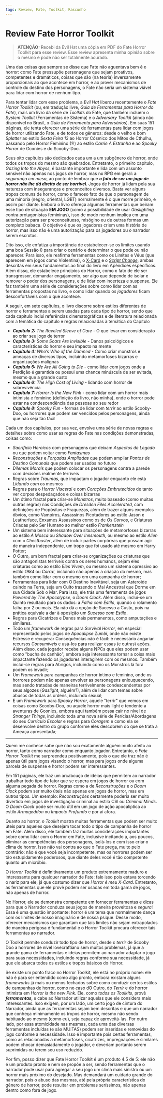 ```yaml
---
tags: Review, Fate, Toolkit, Rascunho
---
```

# Review Fate Horror Toolkit

> **ATENÇÃO:** Recebi da Evil Hat uma cópia em PDF do Fate Horror Toolkit para esse review. Esse review apresenta minha opinião sobre o mesmo e pode não ser totalmente acurado.

Uma das coisas que sempre se disse que Fate não aguentava bem é o horror: como Fate pressupõe personagens que sejam proativos, competentes e dramáticos, coisas que são (na teoria) inversamente proporcionais ao que acontece em horror, e ao prover mecanismos de controle do destino dos personagens, o Fate não seria um sistema viável para lidar com horror de nenhum tipo.

Para tentar lidar com esse problema, a _Evil Hat_ liberou recentemente o _Fate Horror Toolkit_ (ou, em tradução livre, _Guia de Ferramentas para Horror do Fate_), mais um livro da série de _Toolkits_ do Fate, que também incluem o _System Toolkit_ (Ferramentas de Sistema) e o _Adversary Toolkit_ (ainda não disponível no Brasil, o _Guia de Ferramenta para Adversários_). Em suas 151 páginas, ele tenta oferecer uma série de ferramentas para lidar com jogos de horror utilizando Fate, e de todos os gêneros: desde o velho e bom _Splatter_ ao estilo _Sexta Feira 13_ ao Horror Cósmico dos Mitos de Cthulhu, passando pelo Horror Feminino (?!) ao estilo _Carrie A Estranha_ e ao _Spooky Horror_ de Goonies e do Scooby-Doo.

Seus oito capítulos são dedicados cada um a um subgênero de horror, onde todos os tropos do mesmo são quebrados. Entretanto, o primeiro capítulo, _Gazing Into the Abyss_, é bastante importante e lida com um assunto sensível não apenas nos jogos de horror, mas no RPG em geral: a _segurança em mesa_, ao ponto de lembrar que __*o fato de ser um jogo de horror não lhe dá direito de ser horrível*__. Jogos de horror já lidam pela sua natureza com inseguranças e preconceitos diversos. Basta ver alguns tropos comuns de horror, como o famoso fato de que o personagem de uma minoria (negro, oriental, LGBT) normalmente é o que morre primeiro, e assim por diante. Embora o livro ofereça algumas ferramentas que beiram esse tipo de situação **EM JOGO** (como a possibilidade de usar _Gaslighting_ contra protagonistas femininas), isso de modo nenhum implica em uma autorização para ser preconceituoso, misógino ou de outras formas um completo babaca. O objetivo é que os jogadores criem uma história de horror, mas isso não é uma autorização para os jogadores ou o narrador serem escrotos.

Dito isso, ele enfatiza a importância de estabelecer-se os limites usando uma boa Sessão 0 para criar o cenário e determinar o que pode ou não aparecer. Para isso, ele reafirma ferramentas como os Limites e Véus (que aparecem em jogos como Violentina), o [X-Card][xcard] e o [_Script Change_][script-change], ambas descritas em seus fundamentos ao final do livro em Apêndices específicos. Além disso, ele estabelece princípios do Horror, como o fato de ele ser transgressor, demandar engajamento, ser algo que depende de isolar e remover o poder dos personagens, e de lidar com incerteza e suspense. Ele faz também uma série de considerações sobre como lidar com as ferramentas propostas no livro, e como lidar quando os _jogadores_ ficam desconfortáveis com o que acontece.

A seguir, em sete capítulos, o livro discorre sobre estilos diferentes de horror e ferramentas a serem usadas para cada tipo de horror, sendo que cada capítulo inclui referências cinematográficas e de literatura relacionada com a temática do capítulo e regras relacionadas à temática do Capítulo

+ _**Capítulo 2:** The Raveled Sleeve of Care_ - O que levar em consideração ao criar seu jogo de terror
+ _**Capítulo 3:** Some Scars Are Invisible_ - Danos psicológicos e características do horror e seu impacto na mente
+ _**Capítulo 4:** Who’s Who of the Damned_ - Como criar monstros e ameaças de diversos tipos, incluindo metamorfoses bizarras e organizações malignas
+ _**Capítulo 5:** We Are All Going to Die_ - como lidar com jogos onde a Perdição é garantida ou possui uma chance minúscula de ser evitada, mesmo que a grande custo
+ _**Capítulo 6:** The High Cost of Living_ - lidando com horror de sobrevivência
+ _**Capítulo 7:** Horror Is the New Pink_ - como lidar com um horror mais intimista e feminino (definição do livro, não minha), onde o horror pode estar na condescendência das pessoas ao seu redor
+ _**Capítulo 8:** Spooky Fun_ - formas de lidar com _terrir_ ao estilo Scooby-Doo, ou horrores que podem ser vencidos pelos personagens, ainda que não seja tão fácil

Cada um dos capítulos, por sua vez, envolve uma série de novas regras e detalhes sobre como usar as regras do Fate nas condições demonstradas, coisas como:

+ _Sacrifício Heroicos_ com personagens que deixam _Aspectos de Legado_ ou que podem voltar como _Fantasmas_
+ _Reconstruções_ e _Forçadas Ampliadas_ que podem ampliar _Pontos de Destino Comunais_ que podem ser usados no futuro
+ _Dilemas Morais_ que podem colocar os personagens contra a parede com decisões realmente terríveis
+ Regras sobre _Traumas_, que impactam o jogador enquanto ele está _Lidando com_ os mesmos
+ Regras para o _Horror Visceral_ e com _Corações Embrutecidos_ de tanto ver corpos despedaçados e coisas bizarras
+ Um ótimo fractal para criar-se _Monstros_, muito baseado (como muitas outras regras) nas Condições de _Dresden Files Accelerated_, com definições de Propósitos e Fraquezas, além de trazer alguns exemplos óbvios, como Vampiros, Assassinos Picotadores ao estilo Jason e Leatherface, Enxames Assassinos como os de _Os Corvos_, e Criaturas Criadas pelo Ser Humano ao melhor estilo _Frankenstein_ 
+ Um sistema bem interessante para situações de metamorfoses bizarras ao estilo _A Mosca_ ou _Shadow Over Innsmouth_, ou mesmo ao estilo _Alien_ com o _Chestbuster_, além de incluir partes corpóreas que possam agir de maneira independente, um tropo que foi usado até mesmo em Harry Potter;
+ _O Outro_, um bom fractal para criar-se organizações ou criaturas que são antagonistas terríveis contra os seres humanos, sejam eles criaturas como ao estilo _Eles Vivem_, ou mesmo um sistema opressivo ao estilo _1984_ ou _Corra!_, incluindo não apenas a criação do mesmo, mas também como lidar com o mesmo em uma campanha de horror;
+ Ferramentas para lidar com O Destino Inevitável, seja um Asteroide caindo na Terra, seja um Culto trazendo o Mal Ancestral que Dorme em sua Cidade Sob o Mar. Para isso, ele trás uma ferramenta de jogos _Powered by The Apocalypse_, o _Doom Clock_. Além disso, inclui-se um Quinto resultado para os dados: a _Falha com Estilo_, quando o rolamento falha por 2 ou mais. Ela não dá a opção de Sucesso a Custo, pois na prática equivale a dar à oposição um _Sucesso com Estilo_.
+ Regras para Cicatrizes e Danos mais permanentes, como amputações e similares.
+ Todo um _framework_ de regras para _Survival Horror_, em especial representado pelos jogos de _Apocalipse Zumbi_, onde não existe Estresse e recuperar Consequências não é fácil: é necessário angariar recursos _Consumíveis_ e usá-los para realizar essas (e outras) ações. Além disso, cada jogador recebe alguns NPCs que eles podem usar como "bucha de canhão", embora seja interessante tornar a coisa mais impactante fazendo os jogadores interagirem com os mesmos. Também inclui-se regras para Abrigos, incluindo como os Monstros lá fora podem os invadir;
+ Um _Framework_ para campanhas de horror íntimo e feminino, onde os horrores podem não apenas envolver as personagens enlouquecendo, mas sendo tratadas de maneiras terrivelmente condescendentes por seus algozes (_Gaslight_, alguém?), além de lidar com temas sobre abusos de todas as ordens, incluindo sexual;
+ E um _Framework_ para _Spooky Horror_, aquele "terrir" que vemos em coisas como Scooby-Doo, ou aquele horror mais light e tendente a aventuras de Goonies, embora aqui também possa cair no nível de _Stranger Things_, incluindo toda uma nova série de Perícias/Abordagens do seu _Currículo Escolar_ e regras para _Coragem_ e como ela se desenvolve dentro do grupo conforme eles descobrem do que se trata a Ameaça apresentada;

---

Quem me conhece sabe que não sou exatamente alguém muito afeito ao horror, tanto como narrador como enquanto jogador. Entretanto, o _Fate Horror Toolkit_ me surpreendeu positivamente, pois o que ele traz não é apenas útil para jogos visando o horror, mas para jogos onde alguma parcela de suspense e horror podem ser interessantes.

Em 151 páginas, ele traz um arcabouço de ideias que permitem ao narrador trabalhar todo tipo de fator que se espera em jogos de horror ou com alguma pegada de horror. Regras como a de _Reconstruções_ e o _Doom Clock_ podem ser muito úteis não apenas em jogos de horror, mas em outros tipos. Um exemplo: _Reconstruções_ certamente poderia ser muito divertido em jogos de investigação criminal ao estilo CSI ou _Criminal Minds_. O _Doom Clock_ pode ser muito útil em um jogo de ação apocalíptica ao estilo _Armageddon_ ou _Impacto Profundo_ e por aí afora.

Quanto ao horror, o _Toolkit_ mostra muitas ferramentas que podem ser muito úteis para aqueles que desejam tocar todo o tipo de campanha de horror em Fate. Além disso, ele também faz muitas considerações importantes sobre como lidar com o Horror em Fate, inclusive incitando a, aos poucos, eliminar as competências dos personagens, isolá-los e com isso criar o clima de horror. Isso não vai contra ao que o Fate prega, muito pelo contrário: não é que você seja incompetente, mas os horrores podem ser tão estupidamente poderosos, que diante deles você é tão competente quanto um micróbio.

O _Horror Toolkit_ é definitivamente um produto extremamente maduro e interessante para qualquer narrador de Fate: falo isso pois estava torcendo o nariz para ele, já que costumo dizer que _Horror é meu X-Card_. Entretanto, as ferramentas que ele provê podem ser usadas em toda gama de jogos, não apenas de horror. 

No Horror, ele se demonstra competente em fornecer ferramentas e dicas para que o Narrador conduza seus jogos de maneira proveitosa e _segura_! Essa é uma questão importante: horror é um tema que normalmente dança com os limites de nosso imaginário e de nossa psique. Desse modo, oferecer mecanismos que garantam que tais limites não sejam extrapolados de maneira perigosa é fundamental e o Horror Toolkit procura oferecer tais ferramentas ao narrador.

O Toolkit permite conduzir todo tipo de horror, desde o _terrir_ de Scooby Doo a horrores de nível lovecraftiano sem muitos problemas, já que a grande gama de ferramentas e ideias permitem ao narrador adaptar o jogo para suas necessidades, incluindo regras conforme sua necessidade, já que ele abarca todos os estilos e tropos básicos do Horror.

Se existe um ponto fraco no Horror Toolkit, ele está no próprio nome: ele não é para ser entendido como algo pronto, embora existam alguns _frameworks_ já mais ou menos fechados sobre como conduzir certos estilos de campanhas de horror, como no caso dO Outro, do _Terrir_ e do horror intimista em _Horror is the new Pink_. Ele, como _todos os Toolkits_, provê _**ferramentas**_, e cabe ao Narrador utilizar aquelas que ele considera mais interessantes. Isso exigem, por um lado, um certo jogo de cintura do Narrador, ainda que as ferramentas sejam bem descritas e que um narrador que conheça minimamente os tropos de horror, mesmo não sendo habituado ao mesmo (como eu), seja capaz de aproveitá-las. Por outro lado, por essa atomicidade nas mesmas, cada uma das diversas ferramentas incluídas (e são MUITAS) podem ser inseridas e removidas do jogo conforme a necessidade. Isso é importante pois certas ferramentas, como as relacionadas a metamorfoses, cicatrizes, impregnações e similares podem chocar demasiadamente o jogador, e deveriam portanto serem suprimidas ou terem seu uso reduzido.

Por fim, posso dizer que Fate Horror Toolkit é um produto 4.5 de 5: ele não é um produto pronto e nem se propõe a ser, sendo ferramentas que o narrador pode usar para agregar a seu jogo um clima mais sinistro ou um horror mais próximo do desejado. Mas demandará um cuidado grande do narrador, pois o abuso das mesmas, até pela própria característica do gênero de horror, pode resultar em problemas seríssimos, não apenas dentro como fora de jogo.

[horror-tropes]: http://tvtropes.org/pmwiki/pmwiki.php/Main/HorrorTropes
[xcard]: https://fabiocosta0305.gitlab.io/rpg/Xcard.br/
[script-change]:  http://tinyurl.com/nphed7m

<!--  LocalWords:  Review Toolkit review Toolkits System Adversary We
 -->
<!--  LocalWords:  Splatter Carrie Spooky Goonies Scooby-Doo Gazing
 -->
<!--  LocalWords:  Into the Abyss Gaslighting X-Card xcard Script Who
 -->
<!--  LocalWords:  Change script-change Raveled Sleeve Care Scars All
 -->
<!--  LocalWords:  Invisible Who’s Damned Going High Cost Living New
 -->
<!--  LocalWords:  Pink Fun terrir Dresden Accelerated Leatherface by
 -->
<!--  LocalWords:  Shadow Over Innsmouth Alien Chestbuster Harry Doom
 -->
<!--  LocalWords:  Potter Powered Apocalypse Clock framework Survival
 -->
<!--  LocalWords:  Gaslight Stranger Things Minds Armageddon Scooby
 -->
<!--  LocalWords:  lovecraftiano frameworks dO new horror-tropes
 -->
